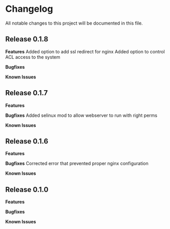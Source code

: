 # Changelog

All notable changes to this project will be documented in this file.

## Release 0.1.8

**Features**
Added option to add ssl redirect for nginx
Added option to control ACL access to the system 

**Bugfixes**

**Known Issues**

## Release 0.1.7

**Features**

**Bugfixes**
Added selinux mod to allow webserver to run with right perms

**Known Issues**

## Release 0.1.6

**Features**

**Bugfixes**
Corrected error that prevented proper nginx configuration

**Known Issues**



## Release 0.1.0

**Features**

**Bugfixes**

**Known Issues**
